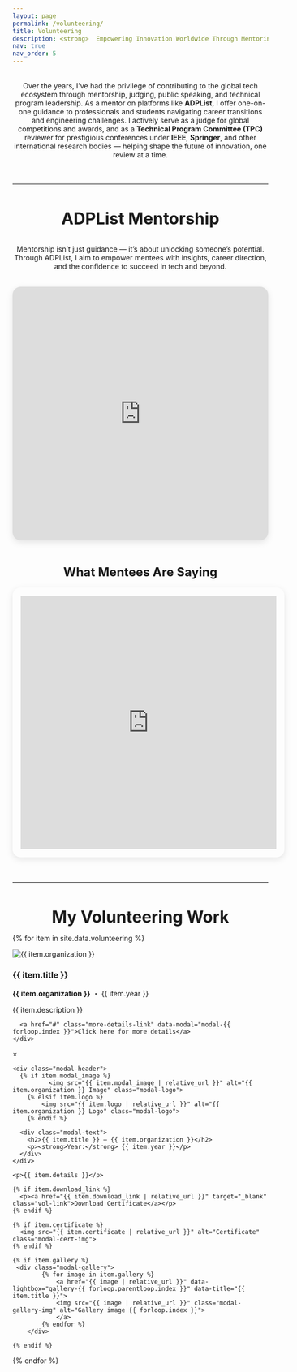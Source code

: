 ```yaml
---
layout: page
permalink: /volunteering/
title: Volunteering
description: <strong>  Empowering Innovation Worldwide Through Mentoring, Judging, and Speaking. </strong>
nav: true
nav_order: 5
---
```


<p style="max-width: 720px; margin: 2rem auto 1rem; text-align: center;">
Over the years, I’ve had the privilege of contributing to the global tech ecosystem through mentorship, judging, public speaking, and technical program leadership. As a mentor on platforms like <strong>ADPList</strong>, I offer one-on-one guidance to professionals and students navigating career transitions and engineering challenges. I actively serve as a judge for global competitions and awards, and as a <strong>Technical Program Committee (TPC)</strong> reviewer for prestigious conferences under <strong>IEEE</strong>, <strong>Springer</strong>, and other international research bodies — helping shape the future of innovation, one review at a time.
</p>

<div style="margin-top: 3rem;"></div>
<hr style="margin: 3rem auto; max-width: 700px; border: none; border-top: 1px solid #eee;" />

<!-- ADPList Mentorship Section -->
<div style="text-align: center; margin-top: 2rem;">
  <h2 style="font-size: 2rem; margin-bottom: 0.5rem;">ADPList Mentorship</h2>
  <p style="text-align: center; margin-top: 2rem;">
    Mentorship isn’t just guidance — it’s about unlocking someone’s potential. Through ADPList, I aim to empower mentees with insights, career direction, and the confidence to succeed in tech and beyond.
  </p>
</div>

<div style="margin: 2rem auto; border-radius: 16px; overflow: hidden; box-shadow: 0 4px 14px rgba(0,0,0,0.1); max-width: 750px;">
  <iframe
    src="https://adplist.org/widgets/single-session?src=karan-kumar-ratra&amp;session=42837-mentorship-session"
    width="100%"
    height="500"
    frameborder="0"
    scrolling="no"
    style="border: none;"
  ></iframe>
</div>

<div style="text-align: center; margin-top: 3rem; margin-bottom: 1rem;">
  <h3 style="font-size: 1.5rem; margin-bottom: 0.5rem;">What Mentees Are Saying</h3>
</div>

<div style="margin: 0 auto 3rem auto; padding: 16px; height: 500px; box-shadow: 0 4px 14px rgba(0,0,0,0.1); border-radius: 16px; overflow: hidden; width: 100%; max-width: 750px;">
  <iframe
    src="https://adplist.org/widgets/reviews?src=karan-kumar-ratra"
    title="All Reviews"
    width="100%"
    height="500"
    loading="lazy"
    style="border: 0px;"
  ></iframe>
</div>


<!-- <section style="padding: 1rem; width: 100%; max-width: 380px; min-height: 350px;"><img alt="Impact swag image" class="" src="https://adplist-users-production.s3.us-east-1.amazonaws.com/7f06af6015891aca2b4ca3b646ee1ae6/swags/2296d865-e66b-5a90-9d3f-bfe96a6a2101.webp" height="100%" width="100%" style="background-color: rgb(225, 49, 108); border-radius: 14px;"></section> -->

<div style="margin-top: 3rem;"></div>
<hr style="margin: 3rem auto; max-width: 700px; border: none; border-top: 1px solid #eee;" />

<div style="text-align: center; margin-top: 2rem;">
  <h2 style="font-size: 2rem; margin-bottom: 0.5rem;"> My Volunteering Work </h2>
</div>

<div class="volunteering-cards">

  {% for item in site.data.volunteering %}
  <div class="vol-card">
    <div class="vol-logo">
      <img src="{{ item.logo | relative_url }}" alt="{{ item.organization }}">
    </div>
    <div class="vol-details">
      <h3><strong>{{ item.title }}</strong></h3>
      <p class="vol-org"><strong>{{ item.organization }}</strong> ・ {{ item.year }}</p>
      <p class="vol-desc">{{ item.description }}</p>

      <a href="#" class="more-details-link" data-modal="modal-{{ forloop.index }}">Click here for more details</a>
    </div>
  </div>

  <!-- Modal -->
  <!-- Modal -->
<div class="modal" id="modal-{{ forloop.index }}">
  <div class="modal-content">
    <span class="close-button" data-modal="modal-{{ forloop.index }}">&times;</span>
    
    <div class="modal-header">
      {% if item.modal_image %}
              <img src="{{ item.modal_image | relative_url }}" alt="{{ item.organization }} Image" class="modal-logo">
        {% elsif item.logo %}
            <img src="{{ item.logo | relative_url }}" alt="{{ item.organization }} Logo" class="modal-logo">
        {% endif %}

      <div class="modal-text">
        <h2>{{ item.title }} – {{ item.organization }}</h2>
        <p><strong>Year:</strong> {{ item.year }}</p>
      </div>
    </div>

    <p>{{ item.details }}</p>

    {% if item.download_link %}
      <p><a href="{{ item.download_link | relative_url }}" target="_blank" class="vol-link">Download Certificate</a></p>
    {% endif %}

    {% if item.certificate %}
      <img src="{{ item.certificate | relative_url }}" alt="Certificate" class="modal-cert-img">
    {% endif %}

    {% if item.gallery %}
     <div class="modal-gallery">
            {% for image in item.gallery %}
                <a href="{{ image | relative_url }}" data-lightbox="gallery-{{ forloop.parentloop.index }}" data-title="{{ item.title }}">
                <img src="{{ image | relative_url }}" class="modal-gallery-img" alt="Gallery image {{ forloop.index }}">
                </a>
            {% endfor %}
        </div>

    {% endif %}
  </div>
</div>

  {% endfor %}
</div>
